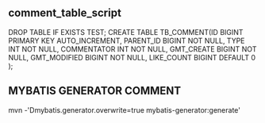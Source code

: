 ## comment_table_script
DROP TABLE IF EXISTS TEST;
CREATE TABLE TB_COMMENT(ID BIGINT PRIMARY KEY AUTO_INCREMENT,
PARENT_ID BIGINT NOT NULL,
TYPE INT NOT NULL,
COMMENTATOR INT NOT NULL,
GMT_CREATE BIGINT NOT NULL,
GMT_MODIFIED BIGINT NOT NULL,
LIKE_COUNT BIGINT DEFAULT 0
);

## MYBATIS GENERATOR COMMENT
mvn -'Dmybatis.generator.overwrite=true mybatis-generator:generate'